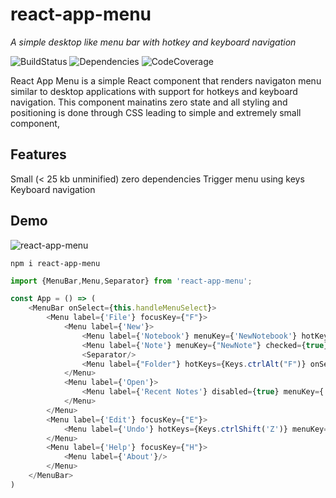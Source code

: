 # react-app-menu 
*A simple desktop like menu bar with hotkey and keyboard navigation*

![BuildStatus](https://travis-ci.org/nmanandhar/react-app-menu.svg?branch=master)
![Dependencies](https://david-dm.org/nmanandhar/react-app-menu.svg)
![CodeCoverage](https://codecov.io/gh/nmanandhar/react-app-menu/branch/master/graphs/badge.svg?branch=master)


React App Menu is a simple React component that renders navigaton menu similar to desktop applications with support for hotkeys and keyboard navigation. This component 
mainatins zero state and all styling and positioning is done through CSS leading to simple and extremely small component,

## Features
Small (< 25 kb unminified)
zero dependencies
Trigger menu using keys
Keyboard navigation

## Demo

![react-app-menu](https://user-images.githubusercontent.com/9746042/79006487-01391980-7b79-11ea-8cc9-b79e2476b287.gif)


```npm
npm i react-app-menu
```

``` typescript jsx
import {MenuBar,Menu,Separator} from 'react-app-menu';

const App = () => (
    <MenuBar onSelect={this.handleMenuSelect}>
        <Menu label={'File'} focusKey={"F"}>
            <Menu label={'New'}>
                <Menu label={'Notebook'} menuKey={'NewNotebook'} hotKeys={Keys.ctrlAlt('N')}/>
                <Menu label={'Note'} menuKey={"NewNote"} checked={true}/>
                <Separator/>
                <Menu label={"Folder"} hotKeys={Keys.ctrlAlt("F")} onSelect={this.onNewFolderSelect}/>
            </Menu>
            <Menu label={'Open'}>
                <Menu label={'Recent Notes'} disabled={true} menuKey={'OpenRecent'}/>
            </Menu>
        </Menu>
        <Menu label={'Edit'} focusKey={"E"}>
            <Menu label={'Undo'} hotKeys={Keys.ctrlShift('Z')} menuKey={'Undo'}/>
        </Menu>
        <Menu label={'Help'} focusKey={"H"}>
            <Menu label={'About'}/>
        </Menu>
    </MenuBar>
)
```

